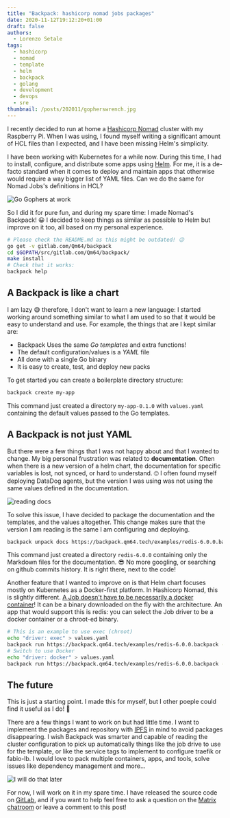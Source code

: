 ```yaml
---
title: "Backpack: hashicorp nomad jobs packages"
date: 2020-11-12T19:12:20+01:00
draft: false
authors:
  - Lorenzo Setale
tags:
  - hashicorp
  - nomad
  - template
  - helm
  - backpack
  - golang
  - development
  - devops
  - sre
thumbnail: /posts/202011/gopherswrench.jpg
---
```

I recently decided to run at home a [Hashicorp Nomad](https://www.nomadproject.io) 
cluster with my Raspberry Pi. When I was using, I found myself writing a 
significant amount of HCL files than I expected, and I have been missing Helm's 
simplicity.

I have been working with Kubernetes for a while now. During this time, I had to 
install, configure, and distribute some apps using [Helm](https://helm.sh). 
For me, it is a de-facto standard when it comes to deploy and maintain apps that
otherwise would require a way bigger list of YAML files. Can we do the same for 
Nomad Jobs's definitions in HCL?

<!--more-->
![Go Gophers at work](/posts/202011/gopherswrench.jpg#center)

So I did it for pure fun, and during my spare time: I made Nomad's Backpack! 😀 
I decided to keep things as similar as possible to Helm but improve on it too,
all based on my personal experience.

```bash
# Please check the README.md as this might be outdated! 😉
go get -v gitlab.com/Qm64/backpack
cd $GOPATH/src/gitlab.com/Qm64/backpack/
make install
# Check that it works:
backpack help
```

## A Backpack is like a chart
I am lazy 😅 therefore, I don't want to learn a new language: I started working 
around something similar to what I am used to so that it would be easy to 
understand and use. For example, the things that are I kept similar are:

* Backpack Uses the same *Go templates* and extra functions!
* The default configuration/values is a *YAML* file
* All done with a single Go binary
* It is easy to create, test, and deploy new packs

To get started you can create a boilerplate directory structure:

```bash
backpack create my-app
```

This command just created a directory `my-app-0.1.0` with `values.yaml` containing 
the default values passed to the Go templates. 

## A Backpack is not just YAML

But there were a few things that I was not happy about and that I wanted to 
change. My big personal frustration was related to **documentation**. Often when 
there is a new version of a helm chart, the documentation for specific variables
is lost, not synced, or hard to understand. 🙄 I often found myself deploying 
DataDog agents, but the version I was using was not using the same values 
defined in the documentation. 

![reading docs](/posts/202011/reading.gif)

To solve this issue, I have decided to package the documentation and the 
templates, and the values altogether. This change makes sure that the version 
I am reading is the same I am configuring and deploying.

```bash
backpack unpack docs https://backpack.qm64.tech/examples/redis-6.0.0.backpack
```

This command just created a directory `redis-6.0.0` containing only the Markdown
files for the documentation. 😎 No more googling, or searching on github commits
history. It is right there, next to the code! 

Another feature that I wanted to improve on is that Helm chart focuses mostly on
Kubernetes as a Docker-first platform. In Hashicorp Nomad, this is slightly 
different. 
[A Job doesn't have to be necessarily a docker container](https://www.nomadproject.io/docs/drivers)! 
It can be a binary downloaded on the fly with the architecture. An app that 
would support this is redis: you can select the Job driver to be a docker 
container or a chroot-ed binary.

```bash
# This is an example to use exec (chroot)
echo "driver: exec" > values.yaml
backpack run https://backpack.qm64.tech/examples/redis-6.0.0.backpack -f values.yaml
# Switch to use Docker
echo "driver: docker" > values.yaml
backpack run https://backpack.qm64.tech/examples/redis-6.0.0.backpack -f values.yaml
```

## The future

This is just a starting point. I made this for myself, but I other poeple could
find it useful as I do! 🤞 

There are a few things I want to work on but had little time. I want to 
implement the packages and repository with [IPFS](https://ipfs.io/) in mind to 
avoid packages disappearing. I wish Backpack was smarter and capable of reading 
the cluster configuration to pick up automatically things like the job drive to 
use for the template, or like the service tags to implement to configure 
traefik or fabio-lb. I would love to pack multiple containers, apps, and tools,
solve issues like dependency management and more... 

![I will do that later](/posts/202011/karenwalker-later.gif#smallSquare)

For now, I will work on it in my spare time. I have released the source code on 
[GitLab](https://gitlab.com/Qm64/backpack), and if you want to help feel free
to ask a question on the 
[Matrix chatroom](https://matrix.to/#/#qm64:matrix.org?via=matrix.org) or leave
a comment to this post!
